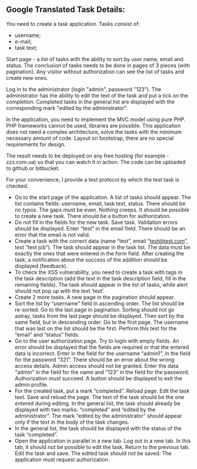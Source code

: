 ## Google Translated Task Details:

You need to create a task application.
Tasks consist of:
- username;
- e-mail;
- task text;

Start page - a list of tasks with the ability to sort by user name, email and status. The conclusion of tasks needs to be done in pages of 3 pieces (with pagination). Any visitor without authorization can see the list of tasks and create new ones.

Log in to the administrator (login "admin", password "123"). The administrator has the ability to edit the text of the task and put a tick on the completion. Completed tasks in the general list are displayed with the corresponding mark "edited by the administrator".

In the application, you need to implement the MVC model using pure PHP. PHP frameworks cannot be used, libraries are possible. This application does not need a complex architecture, solve the tasks with the minimum necessary amount of code. Layout on bootstrap, there are no special requirements for design.

The result needs to be deployed on any free hosting (for example - zzz.com.ua) so that you can watch it in action. The code can be uploaded to github or bitbucket.

For your convenience, I provide a test protocol by which the test task is checked.
- Go to the start page of the application. A list of tasks should appear. The list contains fields: username, email, task text, status. There should be no typos. The gaps must be even. Nothing creeps. It should be possible to create a new task. There should be a button for authorization.
- Do not fill in the fields for the new task. Save task. Validation errors should be displayed. Enter “test” in the email field. There should be an error that the email is not valid.
- Create a task with the correct data (name “test”, email “test@test.com”, text “test job”). The task should appear in the task list. The data must be exactly the ones that were entered in the form field. After creating the task, a notification about the success of the addition should be displayed (feedback).
- To check the XSS vulnerability, you need to create a task with tags in the task description (add the text <script> alert (‘test’); </script> in the task description field, fill in the remaining fields). The task should appear in the list of tasks, while alert should not pop up with the text ‘test’.
- Create 2 more tasks. A new page in the pagination should appear.
- Sort the list by “username” field in ascending order. The list should be re-sorted. Go to the last page in pagination. Sorting should not go astray, tasks from the last page should be displayed. Then sort by the same field, but in descending order. Go to the first page. The username that was last on the list should be the first. Perform this test for the “email” and “status” fields.
- Go to the user authorization page. Try to login with empty fields. An error should be displayed that the fields are required or that the entered data is incorrect. Enter in the field for the username “admin1”, in the field for the password “321”. There should be an error about the wrong access details. Admin access should not be granted. Enter the data “admin” in the field for the name and “123” in the field for the password. Authorization must succeed. A button should be displayed to exit the admin profile.
- For the created task, put a mark “completed”. Reload page.
Edit the task text. Save and reload the page. The text of the task should be the one entered during editing. In the general list, the task should already be displayed with two marks: “completed” and “edited by the administrator”. The mark “edited by the administrator” should appear only if the text in the body of the task changes.
- In the general list, the task should be displayed with the status of the task “completed”.
- Open the application in parallel in a new tab. Log out in a new tab. In this tab, it should not be possible to edit the task. Return to the previous tab. Edit the task and save. The edited task should not be saved. The application must request authorization.
